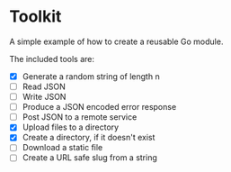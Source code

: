 # Toolkit

A simple example of how to create a reusable Go module.

The included tools are:

- [X] Generate a random string of length n
- [ ] Read JSON
- [ ] Write JSON
- [ ] Produce a JSON encoded error response
- [ ] Post JSON to a remote service
- [X] Upload files to a directory
- [X] Create a directory, if it doesn't exist
- [ ] Download a static file
- [ ] Create a URL safe slug from a string